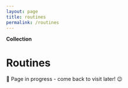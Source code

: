```yaml
---
layout: page
title: routines
permalink: /routines
---
```


<b>Collection</b>

<h1>Routines</h1>

🚧 Page in progress - come back to visit later! 😉

<style>
  .wrapper {
    max-width: 58em;
  }
</style>